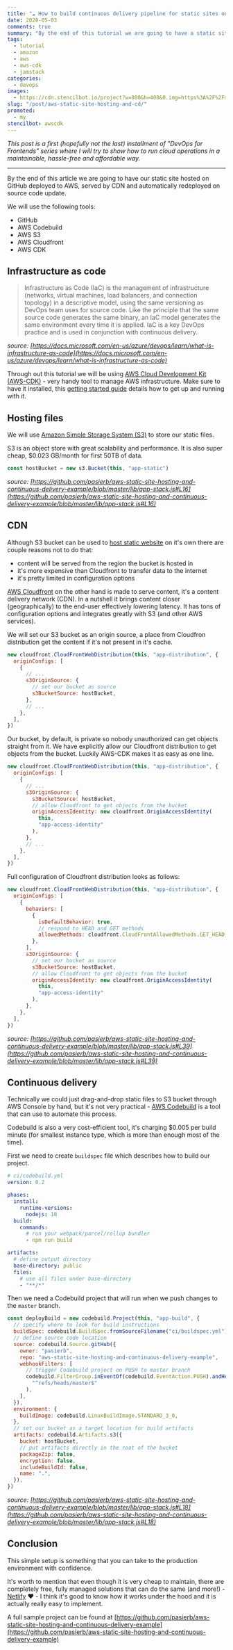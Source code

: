 ```yaml
---
title: "☁️ How to build continuous delivery pipeline for static sites on AWS"
date: 2020-05-03
comments: true
summary: "By the end of this tutorial we are going to have a static site deployed to AWS, served by CDN and automatically redeployed on source code update."
tags:
  - tutorial
  - amazon
  - aws
  - aws-cdk
  - jamstack
categories:
  - devops
images:
  - https://cdn.stencilbot.io/project?w=800&h=400&0.img=https%3A%2F%2Fmpasierbski.com%2Fimages%2Fblog-aws-header-bg.png&1.x=50&1.w=300&1.imgFit=contain&1.img=https%3A%2F%2Fmpasierbski.com%2Fimages%2Faws-cdk-text-logo.png&2.x=360&2.w=370&2.txt=How%20to%20build%20continuous%20delivery%20pipeline%20for%20static%20sites%20on%20AWS&2.color=%233e3838&2.fontSize=40&2.font=Ubuntu%3A700&2.lineH=1.1&2.txtAlign=center&2.valign=middle
slug: "/post/aws-static-site-hosting-and-cd/"
promoted:
  - my
stencilbot: awscdk
---
```


_This post is a first (hopefully not the last) installment of "DevOps for Frontends" series where I will try to show how to run cloud operations in a maintainable, hassle-free and affordable way._

---

By the end of this article we are going to have our static site hosted on GitHub deployed to AWS, served by CDN and automatically redeployed on source code update.

We will use the following tools:

- GitHub
- AWS Codebuild
- AWS S3
- AWS Cloudfront
- AWS CDK

## Infrastructure as code

> Infrastructure as Code (IaC) is the management of infrastructure (networks, virtual machines, load balancers, and connection topology) in a descriptive model, using the same versioning as DevOps team uses for source code. Like the principle that the same source code generates the same binary, an IaC model generates the same environment every time it is applied. IaC is a key DevOps practice and is used in conjunction with continuous delivery.

_source: [https://docs.microsoft.com/en-us/azure/devops/learn/what-is-infrastructure-as-code](https://docs.microsoft.com/en-us/azure/devops/learn/what-is-infrastructure-as-code)_

Through out this tutorial we will be using [AWS Cloud Development Kit (AWS-CDK)](https://docs.aws.amazon.com/cdk/latest/guide/home.html) - very handy tool to manage AWS infrastructure. Make sure to have it installed, this [getting started guide](https://docs.aws.amazon.com/cdk/latest/guide/getting_started.html) details how to get up and running with it.

## Hosting files

We will use [Amazon Simple Storage System (S3)](https://aws.amazon.com/s3/) to store our static files.

S3 is an object store with great scalability and performance. It is also super cheap, \$0.023 GB/month for first 50TB of data.

```javascript
const hostBucket = new s3.Bucket(this, "app-static")
```

_source: [https://github.com/pasierb/aws-static-site-hosting-and-continuous-delivery-example/blob/master/lib/app-stack.js#L16](https://github.com/pasierb/aws-static-site-hosting-and-continuous-delivery-example/blob/master/lib/app-stack.js#L16)_

## CDN

Although S3 bucket can be used to [host static website](https://docs.aws.amazon.com/AmazonS3/latest/dev/WebsiteHosting.html) on it's own there are couple reasons not to do that:

- content will be served from the region the bucket is hosted in
- it's more expensive than Cloudfront to transfer data to the internet
- it's pretty limited in configuration options

[AWS Cloudfront](https://aws.amazon.com/cloudfront/?nc=sn&loc=1) on the other hand is made to serve content, it's a content delivery network (CDN). In a nutshell it brings content closer (geographically) to the end-user effectively lowering latency. It has tons of configuration options and integrates greatly with S3 (and other AWS services).

We will set our S3 bucket as an origin source, a place from Cloudfron distribution get the content if it's not present in it's cache.

```javascript
new cloudfront.CloudFrontWebDistribution(this, "app-distribution", {
  originConfigs: [
    {
      // ...
      s3OriginSource: {
        // set our bucket as source
        s3BucketSource: hostBucket,
      },
      // ...
    },
  ],
})
```

Our bucket, by default, is private so nobody unauthorized can get objects straight from it. We have explicitly allow our Cloudfront distribution to get objects from the bucket. Luckily AWS-CDK makes it as easy as one line.

```javascript
new cloudfront.CloudFrontWebDistribution(this, "app-distribution", {
  originConfigs: [
    {
      // ...
      s3OriginSource: {
        s3BucketSource: hostBucket,
        // allow Cloudfront to get objects from the bucket
        originAccessIdentity: new cloudfront.OriginAccessIdentity(
          this,
          "app-access-identity"
        ),
      },
      // ...
    },
  ],
})
```

Full configuration of Cloudfront distribution looks as follows:

```javascript
new cloudfront.CloudFrontWebDistribution(this, "app-distribution", {
  originConfigs: [
    {
      behaviors: [
        {
          isDefaultBehavior: true,
          // respond to HEAD and GET methods
          allowedMethods: cloudfront.CloudFrontAllowedMethods.GET_HEAD,
        },
      ],
      s3OriginSource: {
        // set our bucket as source
        s3BucketSource: hostBucket,
        // allow Cloudfront to get objects from the bucket
        originAccessIdentity: new cloudfront.OriginAccessIdentity(
          this,
          "app-access-identity"
        ),
      },
    },
  ],
})
```

_source: [https://github.com/pasierb/aws-static-site-hosting-and-continuous-delivery-example/blob/master/lib/app-stack.js#L39](https://github.com/pasierb/aws-static-site-hosting-and-continuous-delivery-example/blob/master/lib/app-stack.js#L39)_

## Continuous delivery

Technically we could just drag-and-drop static files to S3 bucket through AWS Console by hand, but it's not very practical - [AWS Codebuild](https://aws.amazon.com/codebuild/) is a tool that can use to automate this process.

Codebuild is also a very cost-efficient tool, it's charging \$0.005 per build minute (for smallest instance type, which is more than enough most of the time).

First we need to create `buildspec` file which describes how to build our project.

```yaml
# ci/codebuild.yml
version: 0.2

phases:
  install:
    runtime-versions:
      nodejs: 10
  build:
    commands:
      # run your webpack/parcel/rollup bundler
      - npm run build

artifacts:
  # define output directory
  base-directory: public
  files:
    # use all files under base-directory
    - "**/*"
```

Then we need a Codebuild project that will run when we push changes to the `master` branch.

```javascript
const deployBuild = new codebuild.Project(this, "app-build", {
  // specify where to look for build instructions
  buildSpec: codebuild.BuildSpec.fromSourceFilename("ci/buildspec.yml"),
  // define source code location
  source: codebuild.Source.gitHub({
    owner: "pasierb",
    repo: "aws-static-site-hosting-and-continuous-delivery-example",
    webhookFilters: [
      // trigger Codebuild project on PUSH to master branch
      codebuild.FilterGroup.inEventOf(codebuild.EventAction.PUSH).andHeadRefIs(
        "^refs/heads/master$"
      ),
    ],
  }),
  environment: {
    buildImage: codebuild.LinuxBuildImage.STANDARD_3_0,
  },
  // set our bucket as a target location for build artifacts
  artifacts: codebuild.Artifacts.s3({
    bucket: hostBucket,
    // put artifacts directly in the root of the bucket
    packageZip: false,
    encryption: false,
    includeBuildId: false,
    name: ".",
  }),
})
```

_source: [https://github.com/pasierb/aws-static-site-hosting-and-continuous-delivery-example/blob/master/lib/app-stack.js#L18](https://github.com/pasierb/aws-static-site-hosting-and-continuous-delivery-example/blob/master/lib/app-stack.js#L18)_

## Conclusion

This simple setup is something that you can take to the production environment with confidence.

It's worth to mention that even though it is very cheap to maintain, there are completely free, fully managed solutions that can do the same (and more!) - [Netlify](https://www.netlify.com/) ❤️ - I think it's good to know how it works under the hood and it is actually really easy to implement.

A full sample project can be found at [https://github.com/pasierb/aws-static-site-hosting-and-continuous-delivery-example](https://github.com/pasierb/aws-static-site-hosting-and-continuous-delivery-example)
